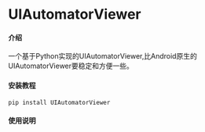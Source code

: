 # UIAutomatorViewer

#### 介绍
一个基于Python实现的UIAutomatorViewer,比Android原生的UIAutomatorViewer要稳定和方便一些。

#### 安装教程
```
pip install UIAutomatorViewer
```

#### 使用说明
